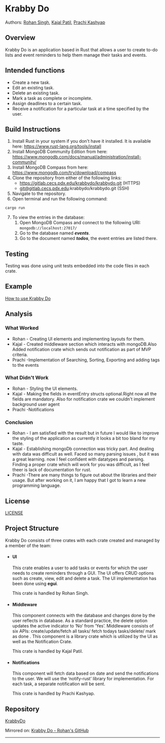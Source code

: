 # Krabby Do

Authors: [Rohan Singh](mailto:rohsingh@pdx.edu), [Kajal Patil](mailto:kajal@pdx.edu), [Prachi Kashyap](mailto:pk23@pdx.edu)

## Overview

Krabby Do is an application based in Rust that allows a user to create to-do lists and event reminders to help them manage their tasks and events.

## Intended functions

- Create a new task.
- Edit an existing task.
- Delete an existing task.
- Mark a task as complete or incomplete.
- Assign deadlines to a certain task.
- Receive a notification for a particular task at a time specified by the user.

## Build Instructions

1. Install Rust in your system if you don't have it installed. It is available here: https://www.rust-lang.org/tools/install
2. Install MongoDB Community Edition from here: https://www.mongodb.com/docs/manual/administration/install-community/
3. Install MongoDB Compass from here: https://www.mongodb.com/try/download/compass
4. Clone the repository from either of the following links:
   - https://gitlab.cecs.pdx.edu/krabbydo/krabbydo.git (HTTPS)
   - git@gitlab.cecs.pdx.edu:krabbydo/krabbydo.git (SSH)
5. Navigate to the repository.
6. Open terminal and run the following command:

```sh
cargo run
```

7. To view the entries in the database:
   1. Open MongoDB Compass and connect to the following URI: `mongodb://localhost:27017/`
   2. Go to the database named **_events_**.
   3. Go to the document named **_todos_**, the event entries are listed there.

## Testing

Testing was done using unit tests embedded into the code files in each crate.

## Example

[How to use Krabby Do](./resources/usage_example.md)

## Analysis

### What Worked

- Rohan - Creating UI elements and implementing layouts for them.
- Kajal - Created middleware section which interacts with mongoDB.Also Added notification crate which sends out notification as part of MVP criteria.
- Prachi -Implementation of Searching, Sorting, Exporting and adding tags to the events

### What Didn't Work

- Rohan - Styling the UI elements.
- Kajal - Making the fields in eventEntry structs optional.Right now all the fields are mandatory.
  Also for notification crate we couldn't implement background user agent
- Prachi -Notifications

### Conclusion

- Rohan - I am satisfied with the result but in future I would like to improve the styling of the application as currently it looks a bit too bland for my taste.
- Kajal - Establishing mongoDb connection was tricky part. And dealing with data was difficult as well. Faced so many parsing issues , but it was a great learning. now I feel confident with datatypes and parsing. Finding a proper crate which will work for you was difficult, as I feel theer is lack of documentation for rust.
- Prachi -There are many things to figure out about the libraries and their usage. But after working on it, I am happy that I got to learn a new programming language.

## License

[LICENSE](./LICENSE)

## Project Structure

Krabby Do consists of three crates with each crate created and managed by a member of the team:

- #### UI

  This crate enables a user to add tasks or events for which the user needs to create reminders through a GUI. The UI offers CRUD options such as create, view, edit and delete a task. The UI implementation has been done using **egui**.

  This crate is handled by Rohan Singh.

- #### Middleware

  This component connects with the database and changes done by the user reflects in database. As a standard practice, the delete option updates the active indicator to ‘No’ from ‘Yes’. Middleware consists of six APIs: create/update/fetch all tasks/ fetch todays tasks/delete/ mark as done . This component is a library crate which is utilized by the UI as well as the Notification Crate.

  This crate is handled by Kajal Patil.

- #### Notifications

  This component will fetch data based on date and send the notifications to the user. We will use the ‘notify-rust’ library for implementation. For each task, a separate notification will be sent.

  This crate is handled by Prachi Kashyap.

## Repository

[KrabbyDo](https://gitlab.cecs.pdx.edu/krabbydo/krabbydo)

Mirrored on: [Krabby Do - Rohan's GitHub](https://github.com/rohan-singh1/KrabbyDo)

---
